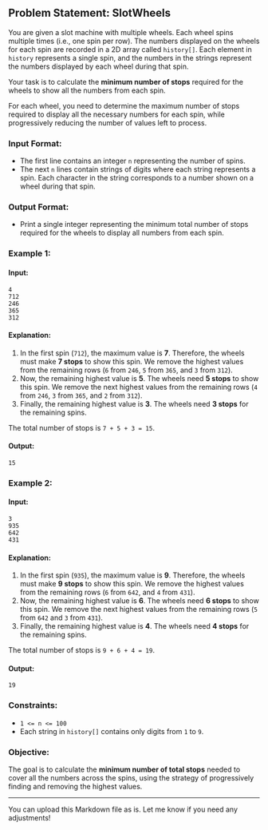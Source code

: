


## Problem Statement: SlotWheels

You are given a slot machine with multiple wheels. Each wheel spins multiple times (i.e., one spin per row). The numbers displayed on the wheels for each spin are recorded in a 2D array called `history[]`. Each element in `history` represents a single spin, and the numbers in the strings represent the numbers displayed by each wheel during that spin.

Your task is to calculate the **minimum number of stops** required for the wheels to show all the numbers from each spin.

For each wheel, you need to determine the maximum number of stops required to display all the necessary numbers for each spin, while progressively reducing the number of values left to process.

### Input Format:
- The first line contains an integer `n` representing the number of spins.
- The next `n` lines contain strings of digits where each string represents a spin. Each character in the string corresponds to a number shown on a wheel during that spin.

### Output Format:
- Print a single integer representing the minimum total number of stops required for the wheels to display all numbers from each spin.

### Example 1:

#### Input:
```
4
712
246
365
312
```

#### Explanation:
1. In the first spin (`712`), the maximum value is **7**. Therefore, the wheels must make **7 stops** to show this spin. We remove the highest values from the remaining rows (`6` from `246`, `5` from `365`, and `3` from `312`).
2. Now, the remaining highest value is **5**. The wheels need **5 stops** to show this spin. We remove the next highest values from the remaining rows (`4` from `246`, `3` from `365`, and `2` from `312`).
3. Finally, the remaining highest value is **3**. The wheels need **3 stops** for the remaining spins.

The total number of stops is `7 + 5 + 3 = 15`.

#### Output:
```
15
```

### Example 2:

#### Input:
```
3
935
642
431
```

#### Explanation:
1. In the first spin (`935`), the maximum value is **9**. Therefore, the wheels must make **9 stops** to show this spin. We remove the highest values from the remaining rows (`6` from `642`, and `4` from `431`).
2. Now, the remaining highest value is **6**. The wheels need **6 stops** to show this spin. We remove the next highest values from the remaining rows (`5` from `642` and `3` from `431`).
3. Finally, the remaining highest value is **4**. The wheels need **4 stops** for the remaining spins.

The total number of stops is `9 + 6 + 4 = 19`.

#### Output:
```
19
```

### Constraints:
- `1 <= n <= 100`
- Each string in `history[]` contains only digits from `1` to `9`.

### Objective:
The goal is to calculate the **minimum number of total stops** needed to cover all the numbers across the spins, using the strategy of progressively finding and removing the highest values.

---

You can upload this Markdown file as is. Let me know if you need any adjustments!
